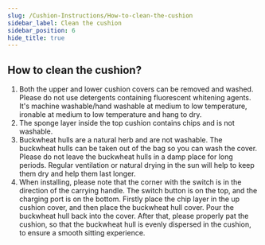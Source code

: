 ```yaml
---
slug: /Cushion-Instructions/How-to-clean-the-cushion
sidebar_label: Clean the cushion
sidebar_position: 6
hide_title: true
---
```


## How to clean the cushion?

1. Both the upper and lower cushion covers can be removed and washed. Please do not use detergents containing fluorescent whitening agents. It's machine washable/hand washable at medium to low temperature, ironable at medium to low temperature and hang to dry.
2. The sponge layer inside the top cushion contains chips and is not washable.
3. Buckwheat hulls are a natural herb and are not washable. The buckwheat hulls can be taken out of the bag so you can wash the cover. Please do not leave the buckwheat hulls in a damp place for long periods. Regular ventilation or natural drying in the sun will help to keep them dry and help them last longer. 
4. When installing, please note that the corner with the switch is in the direction of the carrying handle. The switch button is on the top, and the charging port is on the bottom. Firstly place the chip layer in the up cushion cover, and then place the buckwheat hull cover. Pour the buckwheat hull back into the cover.  After that, please properly pat the cushion, so that the buckwheat hull is evenly dispersed in the cushion, to ensure a smooth sitting experience.
